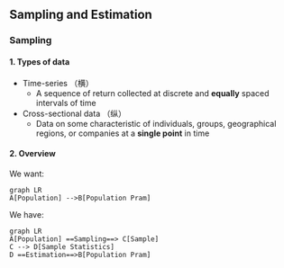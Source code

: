 ## Sampling and Estimation

### Sampling

#### 1. Types of data

* Time-series （横）
  * A sequence of return collected at discrete and **equally** spaced intervals of time
* Cross-sectional data （纵）
  * Data on some characteristic of individuals, groups, geographical regions, or companies at a **single point** in time

#### 2. Overview

We want:

```mermaid
graph LR
A[Population] -->B[Population Pram]
```



We have:

```mermaid
graph LR
A[Population] ==Sampling==> C[Sample]
C --> D[Sample Statistics]
D ==Estimation==>B[Population Pram]

```